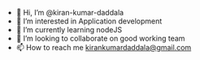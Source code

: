 - 👋 Hi, I’m @kiran-kumar-daddala
- 👀 I’m interested in Application development
- 🌱 I’m currently learning nodeJS
- 💞️ I’m looking to collaborate on good working team
- 📫 How to reach me kirankumardaddala@gmail.com

<!---
kiran-kumar-daddala/kiran-kumar-daddala is a ✨ special ✨ repository because its `README.md` (this file) appears on your GitHub profile.
You can click the Preview link to take a look at your changes.
--->
